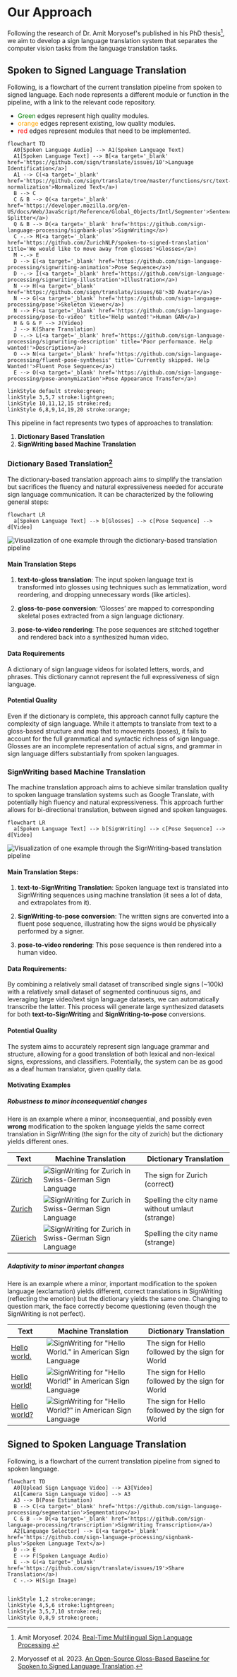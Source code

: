 # Our Approach

Following the research of Dr. Amit Moryosef's published in his PhD thesis[^amit-thesis], we aim to develop a sign language translation system that separates the computer vision tasks from the language translation tasks.

[^amit-thesis]: Amit Moryosef. 2024. [Real-Time Multilingual Sign Language Processing](https://arxiv.org/abs/2412.01991).

## Spoken to Signed Language Translation

Following, is a flowchart of the current translation pipeline from spoken to signed language.
Each node represents a different module or function in the pipeline, with a link to the relevant code repository.

- <span style="color: green">Green</span> edges represent high quality modules.
- <span style="color: orange">orange</span> edges represent existing, low quality modules.
- <span style="color: red">red</span> edges represent modules that need to be implemented.

```mermaid
flowchart TD
  A0[Spoken Language Audio] --> A1(Spoken Language Text)
  A1[Spoken Language Text] --> B[<a target='_blank' href='https://github.com/sign/translate/issues/10'>Language Identification</a>]
  A1 --> C(<a target='_blank' href='https://github.com/sign/translate/tree/master/functions/src/text-normalization'>Normalized Text</a>)
  B --> C
  C & B --> Q(<a target='_blank' href='https://developer.mozilla.org/en-US/docs/Web/JavaScript/Reference/Global_Objects/Intl/Segmenter'>Sentence Splitter</a>)
  Q & B --> D(<a target='_blank' href='https://github.com/sign-language-processing/signbank-plus'>SignWriting</a>)
  C -.-> M(<a target='_blank' href='https://github.com/ZurichNLP/spoken-to-signed-translation' title='We would like to move away from glosses'>Glosses</a>)
  M -.-> E
  D --> E(<a target='_blank' href='https://github.com/sign-language-processing/signwriting-animation'>Pose Sequence</a>)
  D -.-> I(<a target='_blank' href='https://github.com/sign-language-processing/signwriting-illustration'>Illustration</a>)
  N --> H(<a target='_blank' href='https://github.com/sign/translate/issues/68'>3D Avatar</a>)
  N --> G(<a target='_blank' href='https://github.com/sign-language-processing/pose'>Skeleton Viewer</a>)
  N --> F(<a target='_blank' href='https://github.com/sign-language-processing/pose-to-video' title='Help wanted!'>Human GAN</a>)
  H & G & F --> J(Video)
  J --> K(Share Translation)
  D -.-> L(<a target='_blank' href='https://github.com/sign-language-processing/signwriting-description' title='Poor performance. Help wanted!'>Description</a>)
  O --> N(<a target='_blank' href='https://github.com/sign-language-processing/fluent-pose-synthesis' title='Currently skipped. Help Wanted!'>Fluent Pose Sequence</a>)
  E --> O(<a target='_blank' href='https://github.com/sign-language-processing/pose-anonymization'>Pose Appearance Transfer</a>)

linkStyle default stroke:green;
linkStyle 3,5,7 stroke:lightgreen;
linkStyle 10,11,12,15 stroke:red;
linkStyle 6,8,9,14,19,20 stroke:orange;
```

This pipeline in fact represents two types of approaches to translation:

1. **Dictionary Based Translation**
2. **SignWriting based Machine Translation**

### Dictionary Based Translation[^dictionary-baseline]

[^dictionary-baseline]: Moryossef et al. 2023. [An Open-Source Gloss-Based Baseline for Spoken to Signed Language Translation](https://aclanthology.org/2023.at4ssl-1.3/).

The dictionary-based translation approach aims to simplify the translation but sacrifices the fluency and natural expressiveness needed for accurate sign language communication. It can be characterized by the following general steps:

```mermaid
flowchart LR
  a[Spoken Language Text] --> b[Glosses] --> c[Pose Sequence] --> d[Video]
```

![Visualization of one example through the dictionary-based translation pipeline](./assets//dictionary-pipeline.png)

#### **Main Translation Steps**

1. **text-to-gloss translation**: The input spoken language text is transformed into glosses using techniques such as lemmatization, word reordering, and dropping unnecessary words (like articles).

2. **gloss-to-pose conversion**: ‘Glosses’ are mapped to corresponding skeletal poses extracted from a sign language dictionary.

3. **pose-to-video rendering**: The pose sequences are stitched together and rendered back into a synthesized human video.

#### **Data Requirements**

A dictionary of sign language videos for isolated letters, words, and phrases. This dictionary cannot represent the full expressiveness of sign language.

#### **Potential Quality**

Even if the dictionary is complete, this approach cannot fully capture the complexity of sign language. While it attempts to translate from text to a gloss-based structure and map that to movements (poses), it fails to account for the full grammatical and syntactic richness of sign language. Glosses are an incomplete representation of actual signs, and grammar in sign language differs substantially from spoken languages.

### SignWriting based Machine Translation

The machine translation approach aims to achieve similar translation quality to spoken language translation systems such as Google Translate, with potentially high fluency and natural expressiveness. This approach further allows for bi-directional translation, between signed and spoken languages.

```mermaid
flowchart LR
  a[Spoken Language Text] --> b[SignWriting] --> c[Pose Sequence] --> d[Video]
```

![Visualization of one example through the SignWriting-based translation pipeline](./assets/sign-tube-example.png)

#### **Main Translation Steps:**

1. **text-to-SignWriting Translation**: Spoken language text is translated into SignWriting sequences using machine translation (it sees a lot of data, and extrapolates from it).

2. **SignWriting-to-pose conversion**: The written signs are converted into a fluent pose sequence, illustrating how the signs would be physically performed by a signer.

3. **pose-to-video rendering**: This pose sequence is then rendered into a human video.

#### **Data Requirements:**

By combining a relatively small dataset of transcribed single signs (~100k) with a relatively small dataset of segmented continuous signs, and leveraging large video/text sign language datasets, we can automatically transcribe the latter. This process will generate large synthesized datasets for both **text-to-SignWriting** and **SignWriting-to-pose** conversions.

#### **Potential Quality**

The system aims to accurately represent sign language grammar and structure, allowing for a good translation of both lexical and non-lexical signs, expressions, and classifiers.
Potentially, the system can be as good as a deaf human translator, given quality data.

#### **Motivating Examples**

##### Robustness to minor inconsequential changes

Here is an example where a minor, inconsequential, and possibly even **wrong** modification to the spoken language yields the same correct translation in SignWriting (the sign for the city of zurich) but the dictionary yields different ones.

| Text                                                         | Machine Translation                                                                | Dictionary Translation                          |
| ------------------------------------------------------------ | ---------------------------------------------------------------------------------- | ----------------------------------------------- |
| [Zürich](https://sign.mt/?spl=de&sil=sgg&text=Z%C3%BCrich)   | ![SignWriting for Zurich in Swiss-German Sign Language](assets/zurich/Zürich.png)  | The sign for Zurich (correct)                   |
| [Zurich](https://sign.mt/?spl=de&sil=sgg&text=Zurich)        | ![SignWriting for Zurich in Swiss-German Sign Language](assets/zurich/Zurich.png)  | Spelling the city name without umlaut (strange) |
| [Züerich](https://sign.mt/?spl=de&sil=sgg&text=Z%C3%BCerich) | ![SignWriting for Zurich in Swiss-German Sign Language](assets/zurich/Züerich.png) | Spelling the city name (strange)                |

##### Adaptivity to minor important changes

Here is an example where a minor, important modification to the spoken language (exclamation) yields different, correct translations in SignWriting (reflecting the emotion) but the dictionary yields the same one.
Changing to question mark, the face correctly become questioning (even though the SignWriting is not perfect).

| Text                                                                  | Machine Translation                                                                               | Dictionary Translation                            |
| --------------------------------------------------------------------- | ------------------------------------------------------------------------------------------------- | ------------------------------------------------- |
| [Hello world.](https://sign.mt/?spl=en&sil=ase&text=Hello%20world.)   | ![SignWriting for "Hello World." in American Sign Language](assets/hello_world/period.png)        | The sign for Hello followed by the sign for World |
| [Hello world!](https://sign.mt/?spl=en&sil=ase&text=Hello%20world!)   | ![SignWriting for "Hello World!" in American Sign Language](assets/hello_world/exclamation.png)   | The sign for Hello followed by the sign for World |
| [Hello world?](https://sign.mt/?spl=en&sil=ase&text=Hello%20world%3F) | ![SignWriting for "Hello World?" in American Sign Language](assets/hello_world/question_mark.png) | The sign for Hello followed by the sign for World |

## Signed to Spoken Language Translation

Following, is a flowchart of the current translation pipeline from signed to spoken language.

```mermaid
flowchart TD
  A0[Upload Sign Language Video] --> A3[Video]
  A1[Camera Sign Language Video] --> A3
  A3 --> B(Pose Estimation)
  B --> C(<a target='_blank' href='https://github.com/sign-language-processing/segmentation'>Segmentation</a>)
  C & B --> D(<a target='_blank' href='https://github.com/sign-language-processing/transcription'>SignWriting Transcription</a>)
  A2[Language Selector] --> E(<a target='_blank' href='https://github.com/sign-language-processing/signbank-plus'>Spoken Language Text</a>)
  D --> E
  E --> F(Spoken Language Audio)
  E --> G(<a target='_blank' href='https://github.com/sign/translate/issues/19'>Share Translation</a>)
  C -.-> H(Sign Image)


linkStyle 1,2 stroke:orange;
linkStyle 4,5,6 stroke:lightgreen;
linkStyle 3,5,7,10 stroke:red;
linkStyle 0,8,9 stroke:green;
```
